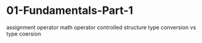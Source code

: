 # 01-Fundamentals-Part-1
assignment operator
math operator
controlled structure
type conversion vs type coersion
